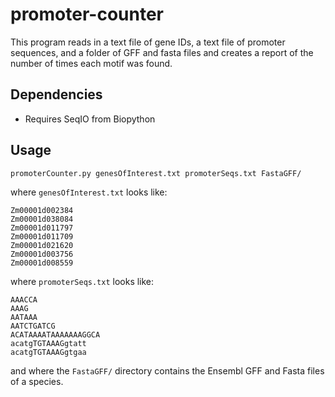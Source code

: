 # promoter-counter
This program reads in a text file of gene IDs, a text file of promoter sequences, and a folder of GFF and fasta files and creates a report of the number of times each motif was found. 

## Dependencies
- Requires SeqIO from Biopython

## Usage
```
promoterCounter.py genesOfInterest.txt promoterSeqs.txt FastaGFF/
```

where `genesOfInterest.txt` looks like:
```
Zm00001d002384
Zm00001d038084
Zm00001d011797
Zm00001d011709
Zm00001d021620
Zm00001d003756
Zm00001d008559
```

where `promoterSeqs.txt` looks like:
```
AAACCA
AAAG
AATAAA
AATCTGATCG
ACATAAAATAAAAAAAGGCA
acatgTGTAAAGgtatt
acatgTGTAAAGgtgaa
```

and where the `FastaGFF/` directory contains the Ensembl GFF and Fasta files of a species.



